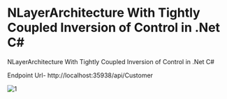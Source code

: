# NLayerArchitecture With Tightly Coupled Inversion of Control in .Net C#
NLayerArchitecture With Tightly Coupled Inversion of Control in .Net C#

Endpoint Url- 
http://localhost:35938/api/Customer

![1](https://user-images.githubusercontent.com/116249623/212545392-1087f12f-3d02-496d-82b7-e6f297c37857.jpg)
